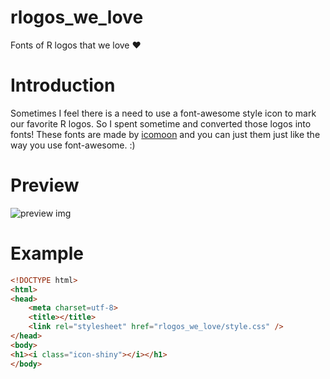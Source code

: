 # rlogos_we_love
Fonts of R logos that we love ❤️

# Introduction
Sometimes I feel there is a need to use a font-awesome style icon to mark our favorite R logos. So I spent sometime and converted those logos into fonts! These fonts are made by [icomoon](https://icomoon.io/) and you can just them just like the way you use font-awesome. :)

# Preview
![preview img](https://cloud.githubusercontent.com/assets/7014590/15507105/2a976e88-2198-11e6-81c0-efd2cb757e01.png)

# Example
```html
<!DOCTYPE html>
<html>
<head>
	<meta charset=utf-8>
	<title></title>
	<link rel="stylesheet" href="rlogos_we_love/style.css" />
</head>
<body>
<h1><i class="icon-shiny"></i></h1>
</body>
```
